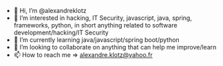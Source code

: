 - 👋 Hi, I’m @alexandreklotz
- 👀 I’m interested in hacking, IT Security, javascript, java, spring, frameworks, python, in short anything related to software development/hacking/IT Security
- 🌱 I’m currently learning java/javascript/spring boot/python
- 💞️ I’m looking to collaborate on anything that can help me improve/learn
- 📫 How to reach me => alexandre.klotz@yahoo.fr

<!---
alexandreklotz/alexandreklotz is a ✨ special ✨ repository because its `README.md` (this file) appears on your GitHub profile.
You can click the Preview link to take a look at your changes.
--->
